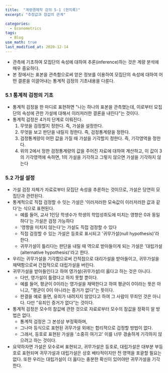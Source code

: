 ```yaml
---
title:  "계량경제학 강의 5-1 (한치록)"
excerpt: "추정값과 참값의 관계"

categories:
  - Econometrics
tags:
  - Blog
use_math: true
last_modified_at: 2020-12-14
---
```

 	
* 관측에 기초하여 모집단의 속성에 대하여 추론(inference)하는 것은 계량 분석에 매우 중요하다.
* 본 장에서는 표본을 관측함으로써 얻은 정보를 이용하여 모집단의 속성에 대하여 어떤 결론을 이끌어내는 통계적 검정의 기초내용을 다룬다.

### 5.1 통계적 검정의 기초

* 통계적 검정을 한 마디로 표현하면 "나는 하나의 표본을 관측했는데, 이로부터 모집단의 속성에 관한 가설에 대해서 이러저러한 결론을 내린다"는 것이다.
* 통계적 검정은 4가지 단계로 이뤄진다.
	1. 무엇을 검정할지 정한다. 즉, 가설을 설정한다.
	2. 무엇을 보고 판단을 내릴지 정한다. 즉, 검정통계량을 정한다.
	3. 검정통계량이 어떤 값을 가질 때 가설을 기각할지 정한다. 즉, 기각영역을 정한다.
	4. 위의 2에서 정한 검정통계량의 값을 주어진 자료에 대하여 계산하고, 이 값이 3의 기각영역에 속하면, 1의 가설을 기각하고 그렇지 않으면 가설을 기각하지 않는다

### 5.2 가설 설정

* 가설 검정 자체가 자료로부터 모집단 속성을 추론하는 것이므로, 가설은 당연히 모집단과 관련된다.
* 통계적으로 직접 검정할 수 잇는 가설은 '이러저러한 모숙값이 이러저러한 값과 같다'는 식으로 표현된다. 
	* 예를 들어, 교사 1인당 학생수가 학생의 학업성취도에 미치는 영향은 0과 동일하다'는 가설은 검정 가능하다
	* '영향을 미치지 않는다'는 가설도 직접 검정할 수 있다
	* 직접 검정할 수 있는 가설은 등호로 표시되고 '귀무가설(null hypothesis)'라 한다. 
	* 귀무가설이 틀리다는 판단을 내릴 때 역으로 받아들이게 되는 가설은 '대립가설(alternative hypothesis)'라고 한다.
* 우리는 귀무가설을 기각함으로써 간적접으로 대리가설을 받아들이고, 귀무가설을 채택함으로써 간접적으로 대립가설을 버린다.
* 귀무가설을 받아들인다고 하여 영가설(귀무가설)이 옳다고 하는 것은 아니다.
	* 다만, 영가설이 틀렸다고 하지 못할 뿐이다. 
	* 예를 들어, 평균이 0이라는 영가설을 채택한다고 하여 평균이 0이라는 뜻은 아니고, "평균이 0이 아니라는 증거가 없다"는 뜻이다.
	* 판결을 예로 들면, 유죄가 내려지지 않았다고 하여 그 사람이 무죄인 것은 아니다. 다만 "유죄인 증거가 없다"는 것이다. 
* 통계적 검정은 모수의 참값에 관한 것으로 자료로부터 모수의 참값을 정확히 알 방법은 없다. 
	* 통계적 검정은 그 본성상 부정확하며,
	* 그나마 등식으로 표현된 귀무가설 외에는 합리적으로 겁정할 방법이 없다.
	* 그래서, 등호로 표현된 가설을 '소중히 여기고' 이를 너무 경솔하게 기각하지 않으려고 하는 것이다.
* 요약하자면 가설은 모수로써 표현되고, 귀무가설은 등호로, 대립가설은 대부분 부등호로 표현되며 귀무가설과 대립가설은 상호 배타적이지만 전 영역을 포괄할 필요는 없다. 또한 우리는 대립가설이 더 옳다는 충분한 확신이 있어야만 귀무가설을 기각한다.